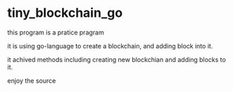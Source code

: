 # tiny_blockchain_go
this program is a pratice pragram

it is using go-language to create a blockchain, and adding block into it.

it achived methods including creating new blockchian and adding blocks to it.

enjoy the source
